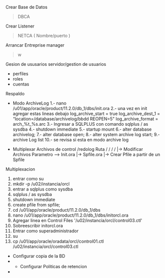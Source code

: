 Crear Base de Datos 
> DBCA

Crear Listener
> NETCA
( Nombre/puerto )

Arrancar Entreprise manager
> w


Gesion de ususarios
  servidor/gestion de usuarios
 - perfiles
 - roles
 - cuentas



Respaldo
- Modo ArchiveLog
1.- nano /u01/app/oracle/product/11.2.0/db_1/dbs/init.ora
2.- una vez en init agregar estas lineas debajo
log_archive_start = true
log_archive_dest_1 = “location=/database/archivelog/bbdd REOPEN=5"
log_archive_format = arch_%t_%s.arc
3.- Ingresar a SQLPLUS con comando sqlplus / as sysdba
4.- shutdown immediate
5.- startup mount
6.- alter database archivelog;
7.- alter database open;
8.- alter system archive log start;
9.- archive Log list
10.- se revisa si esta en modo archive log


- Multiplexar Archivos de control /redolog
    Ruta / / / / 
      |-> Modificar Archivos Parametro --> Init.ora
                                       |-> Spfile.ora
                                       |-> Crear Pfile a partir de un Spfile

Multiplexacion
1. entrar como su
2. mkdir -p /u02/instancia/orcl
3. entrar a sqlplus como sysdba
4. sqlplus / as sysdba
5. shutdown immediate
6. create pfile from spfile;
7. cd /u01/app/oracle/product/11.2.0/db_1/dbs
8. nano /u01/app/oracle/product/11.2.0/db_1/dbs/initorcl.ora
9. Agregar linea en Control Files '/u02/instancia/orcl/control03.ctl'
10. Sobreescribir initorcl.ora
11. Entrar como superadministrador
12. su 
13. cp /u01/app/oracle/oradata/orcl/control01.ctl /u02/instancia/orcl/control03.ctl 



- Configurar copia de la BD
- - Configurar Politicas de retencion
- 
